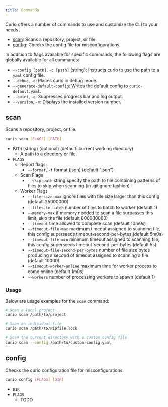 ```yaml
---
title: Commands
---
```


Curio offers a number of commands to use and customize the CLI to your needs.

- [scan](#scan): Scans a repository, project, or file.
- [config](#config): Checks the config file for misconfigurations.

In addition to flags available for specific commands, the following flags are globally available for all commands:

- `--config [path]`, `-c [path]` (string): Instructs curio to use the path to a `yaml` config file.
- `--debug`, `-d`: Places curio in debug mode.
- `--generate-default-config`: Writes the default config to `curio-default.yaml`.
- `--quiet`, `-q`: Suppresses progress bar and log output.
- `--version`, `-v`: Displays the installed version number.

## scan

Scans a repository, project, or file.

```bash
curio scan [FLAGS] [PATH]
```

- `PATH` (string) (optional) (default: current working directory)
  - A path to a directory or file.
- `FLAGS`
  - Report flags:
    - `--format`, `-f` format (json) (default "json")
  - Scan Flags
    - `--skip-path` string specify the path to file containing patterns of files to skip when scanning (in .gitignore fashion)
  - Worker Flags
    - `--file-size-max` ignore files with file size larger than this config (default 25000000)
    - `--files-to-batch` number of files to batch to worker (default 1)
    - `--memory-max` if memory needed to scan a file surpasses this limit, skip the file (default 800000000)
    - `--timeout` time allowed to complete scan (default 10m0s)
    - `--timeout-file-max` maximum timeout assigned to scanning file, this config superseeds timeout-second-per-bytes (default 5m0s)
    - `--timeout-file-min` minimum timeout assigned to scanning file, this config superseeds timeout-second-per-bytes (default 5s)
    - `--timeout-file-second-per-bytes` number of file size bytes producing a second of timeout assigned to scanning a file (default 10000)
    - `--timeout-worker-online` maximum time for worker process to come online (default 1m0s)
    - `--workers` number of processing workers to spawn (default 1)

### Usage

Below are usage examples for the `scan` command:

```bash
# Scan a local project
curio scan /path/to/project

# Scan an individual file
curio scan /path/to/Pipfile.lock

# Scan the current directory with a custom config file
curio scan --config /path/to/custom-config.yaml
```

## config

Checks the curio configuration file for misconfigurations.

```bash
curio config [FLAGS] [DIR]
```

- `DIR`
- `FLAGS`
  - TODO
